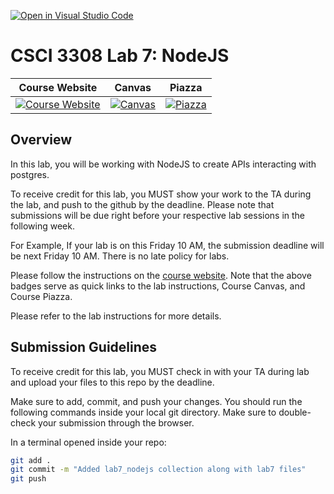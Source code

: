 [![Open in Visual Studio Code](https://classroom.github.com/assets/open-in-vscode-c66648af7eb3fe8bc4f294546bfd86ef473780cde1dea487d3c4ff354943c9ae.svg)](https://classroom.github.com/online_ide?assignment_repo_id=10428647&assignment_repo_type=AssignmentRepo)
# CSCI 3308 Lab 7: NodeJS

|                                                Course Website                                                 |                                                   Canvas                                                    |                                              Piazza                                               |
| :-----------------------------------------------------------------------------------------------------------: | :---------------------------------------------------------------------------------------------------------: | :-----------------------------------------------------------------------------------------------: |
| [![Course Website](https://img.shields.io/badge/Labs-Lab7-0A4D99)](https://cuboulder-csci3308.pages.dev/docs/labs/lab7) | [![Canvas](https://img.shields.io/badge/Canvas-CSCI3308-CFB87C)](https://canvas.colorado.edu/courses/92232) | [![Piazza](https://img.shields.io/badge/-Piazza-3e7aab)](https://piazza.com/class/ld0j3b0tyko2rk) |

## Overview

In this lab, you will be working with NodeJS to create APIs interacting with postgres. 

To receive credit for this lab, you MUST show your work to the TA during the lab, and push to the github by the deadline. Please note that submissions will be due right before your respective lab sessions in the following week. 

For Example, If your lab is on this Friday 10 AM, the submission deadline will be next Friday 10 AM. There is no late policy for labs.

Please follow the instructions on the [course website](https://cuboulder-csci3308.pages.dev/docs/labs/lab7). Note that the above badges serve as quick links to the lab instructions, Course Canvas, and Course Piazza.


Please refer to the lab instructions for more details.

## Submission Guidelines

To receive credit for this lab, you MUST check in with your TA during lab and upload your files to this repo by the deadline.

Make sure to add, commit, and push your changes. You should run the following commands inside your local git directory. Make sure to double-check your submission through the browser.

In a terminal opened inside your repo:

```bash
git add .
git commit -m "Added lab7_nodejs collection along with lab7 files"
git push
```
